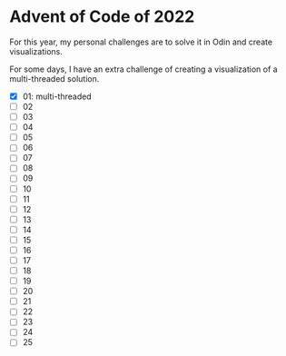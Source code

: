 # Advent of Code of 2022
For this year, my personal challenges are to solve it in Odin and create visualizations.

For some days, I have an extra challenge of creating a visualization of a multi-threaded solution.

- [x] 01: multi-threaded
- [ ] 02
- [ ] 03
- [ ] 04
- [ ] 05
- [ ] 06
- [ ] 07
- [ ] 08
- [ ] 09
- [ ] 10
- [ ] 11
- [ ] 12
- [ ] 13
- [ ] 14
- [ ] 15
- [ ] 16
- [ ] 17
- [ ] 18
- [ ] 19
- [ ] 20
- [ ] 21
- [ ] 22
- [ ] 23
- [ ] 24
- [ ] 25
